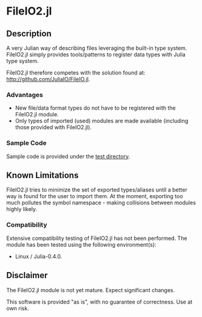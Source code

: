 # FileIO2.jl

## Description

A very Julian way of describing files leveraging the built-in type system.  FileIO2.jl simply provides tools/patterns to register data types with Julia type system.

FileIO2.jl therefore competes with the solution found at: <http://github.com/JuliaIO/FileIO.jl>.

### Advantages

 - New file/data format types do not have to be registered with the FileIO2.jl module.
 - Only types of imported (used) modules are made available (including those provided with FileIO2.jl).

### Sample Code

Sample code is provided under the [test directory](test/).

## Known Limitations

FileIO2.jl tries to minimize the set of exported types/aliases until a better way
is found for the user to import them.  At the moment, exporting too much
pollutes the symbol namespace - making collisions between modules highly likely.

### Compatibility

Extensive compatibility testing of FileIO2.jl has not been performed.  The module has been tested using the following environment(s):

 - Linux / Julia-0.4.0.

## Disclaimer

The FileIO2.jl module is not yet mature.  Expect significant changes.

This software is provided "as is", with no guarantee of correctness.  Use at own risk.

